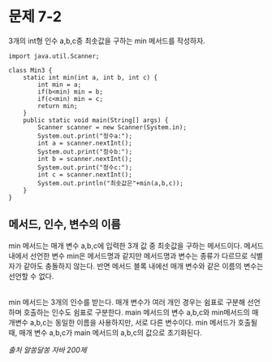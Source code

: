 # 문제 7-2
3개의 int형 인수 a,b,c중 최솟값을 구하는 min 메서드를 작성하자.

```
import java.util.Scanner;

class Min3 {
	static int min(int a, int b, int c) {
		int min = a;
		if(b<min) min = b;
		if(c<min) min = c;
		return min;
	}
	public static void main(String[] args) {
		Scanner scanner = new Scanner(System.in);
		System.out.print("정수a:");
		int a = scanner.nextInt();
		System.out.print("정수b:");
		int b = scanner.nextInt();
		System.out.print("정수c:");
		int c = scanner.nextInt();
		System.out.println("최솟값은"+min(a,b,c));
	}
}
```

## 메서드, 인수, 변수의 이름
min 메서드는 매개 변수 a,b,c에 입력한 3개 값 중 최솟값을 구하는 메서드이다. 메서드 내에서 선언한 변수 min은 메서드명과 같지만 메서드명과 변수는 종류가 다르므로 식별자가 같아도 충돌하지 않는다. 반면 메서드 블록 내에선 매개 변수와 같은 이름의 변수는 선언할 수 없다.<br><br>

min 메서드는 3개의 인수를 받는다. 매개 변수가 여러 개인 경우는 쉼표로 구분해 선언하며 호출하는 인수도 쉼표로 구분한다. main 메서드의 변수 a,b,c와 min메서드의 매개변수 a,b,c는 동일한 이름을 사용하지만, 서로 다른 변수이다. min 메서드가 호출될 때, 매개 변수 a,b,c가 main 메서드의 a,b,c의 값으로 초기화된다.

*출처 알쏭달쏭 자바 200제*
